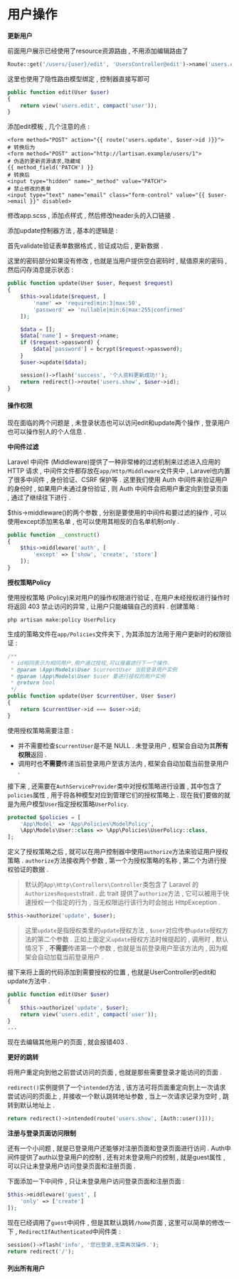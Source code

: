 # 用户操作

**更新用户**

前面用户展示已经使用了resource资源路由 , 不用添加编辑路由了

```php
Route::get('/users/{user}/edit', 'UsersController@edit')->name('users.edit');
```

这里也使用了隐性路由模型绑定 , 控制器直接写即可

```php
public function edit(User $user)
{
    return view('users.edit', compact('user'));
}
```

添加edit模板 , 几个注意的点 :

```
<form method="POST" action="{{ route('users.update', $user->id )}}">
# 转换后为
<form method="POST" action="http://lartisan.example/users/1">
# 伪造的更新资源请求,隐藏域
{{ method_field('PATCH') }}
# 转换后
<input type="hidden" name="_method" value="PATCH">
# 禁止修改的表单
<input type="text" name="email" class="form-control" value="{{ $user->email }}" disabled>
```

修改app.scss , 添加点样式 , 然后修改header头的入口链接 .

添加update控制器方法 , 基本的逻辑是 :

首先validate验证表单数据格式 , 验证成功后 , 更新数据 .

这里的密码部分如果没有修改 , 也就是当用户提供空白密码时 , 赋值原来的密码 , 然后闪存消息提示状态 :

```php
public function update(User $user, Request $request)
{
    $this->validate($request, [
        'name' => 'required|min:3|max:50',
        'password' => 'nullable|min:6|max:255|confirmed'
    ]);

    $data = [];
    $data['name'] = $request->name;
    if ($request->password) {
        $data['password'] = bcrypt($request->password);
    }
    $user->update($data);

    session()->flash('success', '个人资料更新成功!');
    return redirect()->route('users.show', $user->id);
}
```

#### 操作权限

现在面临的两个问题是 , 未登录状态也可以访问edit和update两个操作 , 登录用户也可以操作别人的个人信息 .

**中间件过滤**

Laravel 中间件 \(Middleware\)提供了一种非常棒的过滤机制来过滤进入应用的 HTTP 请求 , 中间件文件都存放在`app/Http/Middleware`文件夹中 , Laravel也内置了很多中间件 , 身份验证、CSRF 保护等 . 这里我们使用 Auth 中间件来验证用户的身份时 , 如果用户未通过身份验证 , 则 Auth 中间件会把用户重定向到登录页面 , 通过了继续往下进行 .

$this-&gt;middleware\(\)的两个参数 , 分别是要使用的中间件和要过滤的操作 , 可以使用except添加黑名单 , 也可以使用其相反的白名单机制only .

```php
public function __construct()
{
    $this->middleware('auth', [
        'except' => ['show', 'create', 'store']
    ]);
}
```

**授权策略Policy**

使用授权策略 \(Policy\)来对用户的操作权限进行验证 , 在用户未经授权进行操作时将返回 403 禁止访问的异常 , 让用户只能编辑自己的资料 . 创建策略 :

```
php artisan make:policy UserPolicy
```

生成的策略文件在`app/Policies`文件夹下 , 为其添加方法用于用户更新时的权限验证 :

```php
/**
 * id相同表示为相同用户,用户通过授权,可以接着进行下一个操作.
 * @param \App\Models\User $currentUser 当前登录用户实例
 * @param \App\Models\User $user 要进行授权的用户实例
 * @return bool
 */
public function update(User $currentUser, User $user)
{
    return $currentUser->id === $user->id;
}
```

使用授权策略需要注意 :

* 并不需要检查`$currentUser`是不是 NULL . 未登录用户 , 框架会自动为其**所有权限**返回 . 
* 调用时也**不需要**传递当前登录用户至该方法内 , 框架会自动加载当前登录用户 . 

接下来 , 还需要在`AuthServiceProvider`类中对授权策略进行设置 , 其中包含了`policies`属性 , 用于将各种模型对应到管理它们的授权策略上 . 现在我们要做的就是为用户模型`User`指定授权策略`UserPolicy`.

```php
protected $policies = [
    'App\Model' => 'App\Policies\ModelPolicy',
    \App\Models\User::class => \App\Policies\UserPolicy::class,
];
```

定义了授权策略之后 , 就可以在用户控制器中使用`authorize`方法来验证用户授权策略 . `authorize`方法接收两个参数 , 第一个为授权策略的名称 , 第二个为进行授权验证的数据 .

> 默认的`App\Http\Controllers\Controller`类包含了 Laravel 的`AuthorizesRequests`trait . 此 trait 提供了`authorize`方法 , 它可以被用于快速授权一个指定的行为 , 当无权限运行该行为时会抛出 HttpException .

```php
$this->authorize('update', $user);
```

> 这里`update`是指授权类里的`update`授权方法 , `$user`对应传参`update`授权方法的第二个参数 . 正如上面定义`update`授权方法时候提起的 , 调用时 , 默认情况下 , **不需要**传递第一个参数 , 也就是当前登录用户至该方法内 , 因为框架会自动加载当前登录用户 .

接下来将上面的代码添加到需要授权的位置 , 也就是UserController的edit和update方法中 .

```php
public function edit(User $user)
{
    $this->authorize('update', $user);
    return view('users.edit', compact('user'));
}
...
```

现在去编辑其他用户的页面 , 就会报错403 .

**更好的跳转**

将用户重定向到他之前尝试访问的页面 , 也就是那些需要登录才能访问的页面 .

`redirect()`实例提供了一个`intended`方法 , 该方法可将页面重定向到上一次请求尝试访问的页面上 , 并接收一个默认跳转地址参数 , 当上一次请求记录为空时 , 跳转到默认地址上 .

```php
return redirect()->intended(route('users.show', [Auth::user()]));
```

**注册与登录页面访问限制**

还有一个小问题 , 就是已登录用户还能够对注册页面和登录页面进行访问 . Auth中间件提供了auth以登录用户的控制 , 还有对未登录用户的控制 , 就是guest属性 , 可以只让未登录用户访问登录页面和注册页面 .

下面添加一下中间件 , 只让未登录用户访问登录页面和注册页面 :

```php
$this->middleware('guest', [
    'only' => ['create']
]);
```

现在已经调用了`guest`中间件 , 但是其默认跳转`/home`页面 , 这里可以简单的修改一下 , `RedirectIfAuthenticated`中间件类 :

```php
session()->flash('info', '您已登录,无需再次操作.');
return redirect('/');
```

#### 列出所有用户

